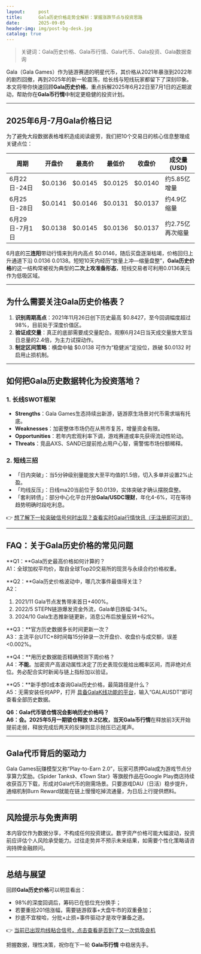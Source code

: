```yaml
---
layout:     post
title:      Gala历史价格走势全解析：掌握涨跌节点与投资思路
date:       2025-09-05
header-img: img/post-bg-desk.jpg
catalog: true
---
```


> 关键词：Gala历史价格、Gala币行情、Gala代币、Gala投资、Gala数据查询

Gala（Gala Games）作为链游赛道的明星代币，其价格从2021年暴涨到2022年的剧烈回撤，再到2025年的新一轮震荡，给长线与短线玩家都留下了深刻印象。本文将带你快速回顾**Gala历史价格**，重点拆解2025年6月22日至7月1日的近期波动，帮助你在**Gala币行情**中制定更稳健的投资计划。

---

## 2025年6月-7月Gala价格日记

为了避免大段数据表格堆积造成阅读疲劳，我们把10个交易日的核心信息整理成关键点位：

| 周期 | 开盘价 | 最高价 | 最低价 | 收盘价 | 成交量(USD) |
| --- | --- | --- | --- | --- | --- |
| 6月22日-24日 | $0.0136 | $0.0145 | $0.0125 | $0.0140 | 约5.85亿增量 |
| 6月25日-28日 | $0.0141 | $0.0146 | $0.0131 | $0.0137 | 约4.9亿缩量 |
| 6月29日-7月1日 | $0.0138 | $0.0145 | $0.0136 | $0.0137 | 约2.75亿再次缩量 |

6月底的**三连阳**带动行情来到月内高点 $0.0146，随后买盘逐渐枯竭，价格回归上升通道下沿 $0.0136~$0.0138。短短10天内经历“放量上冲—缩量盘整”，**Gala历史价格**的这一结构常被视为典型的**二次上攻准备形态**，短线交易者可利用0.0136美元作为低吸区域。

---

## 为什么需要关注Gala历史价格表？

1. **识别周期高点**：2021年11月26日创下历史最高 $0.8427，至今回调幅度超过98%，目前处于深度价值区。
2. **验证成交量**：真正的底部需要成交量配合。观察6月24日当天成交量放大至当日总量的2.4倍，为主力试探动作。
3. **制定区间策略**：横盘中轴 $0.0138 可作为“稳健派”定投位，跌破 $0.0132 时启用止损机制。

---

## 如何把Gala历史数据转化为投资落地？

### 1. 长线SWOT框架
- **Strengths**：Gala Games生态持续出新游，链游原生场景对代币需求端有托底。
- **Weaknesses**：加密整体市场仍在从熊市复苏，增量资金有限。
- **Opportunities**：若年内宏观利率下调，游戏赛道或率先获得流动性轮动。
- **Threats**：竞品AXS、SAND已提前抢占用户心智，需警惕市场份额稀释。

### 2. 短线三招
- 「日内突破」：当5分钟级别量能放大至平均值的1.5倍，切入多单并设置2%止盈。
- 「均线反压」：日线ma20当前位于 $0.0139，实体突破才确认摆脱盘整。
- 「套利转债」：部分中心化平台开放**Gala/USDC理财**，年化4-6%，可在等待趋势明确时段吃利息。

👉 [想了解下一轮突破信号何时出现？查看实时Gala行情快讯（无注册即可浏览）](https://okxdog.com/)

---

## FAQ：关于Gala历史价格的常见问题

**Q1：**Gala历史最高价格如何计算的？  
A1：全球加权平均价，取自全球Top20交易所的现货与永续合约价格权重。

**Q2：**Gala历史价格波动中，哪几次事件最值得关注？  
A2：  
1. 2021/11 Gala节点发售带来首日+400%。  
2. 2022/5 STEPN链游爆发资金外流，Gala单日跌幅-34%。  
3. 2024/10 Gala生态推新链更新，消息公布后放量反转+62%。

**Q3：**官方历史数据多长时间更新一次？  
A3：主流平台UTC+8时间每15分钟录一次开盘价、收盘价与成交额，误差<0.002%。

**Q4：**用历史数据能否精确预测下周价格？  
A4：**不能**。加密资产高波动属性决定了历史表现仅能给出概率区间，而非绝对点位。务必配合实时新闻与链上指标加以验证。

**Q5：**新手想0成本查询Gala历史价格，最简路径是什么？  
A5：无需安装任何APP，打开 [具备GalaK线功能的平台](https://okxdog.com/)，输入“GALAUSDT”即可查看全部历史数据。

**Q6：**Gala代币锁仓情况会影响历史价格吗？  
A6：会。2025年5月一期锁仓释放 9.2亿枚，当天**Gala币行情**在释放前3天开始提前走弱，释放完成后两天的反弹则显示抛压已近尾声。

---

## Gala代币背后的驱动力

Gala Games玩赚模型又称“Play-to-Earn 2.0”，玩家可质押Gala成为游戏节点分享算力奖励。《Spider Tanks》、《Town Star》等旗舰作品在Google Play商店持续收获百万下载，形成对Gala代币的刚需场景。只要游戏DAU（日活）稳步提升，通缩机制Burn Reward就能在链上慢慢吃掉流通量，为日后上行提供燃料。

---

## 风险提示与免责声明

本内容仅作为数据分享，不构成任何投资建议。数字资产价格可能大幅波动，投资前应评估个人风险承受能力。过往走势并不预示未来结果，如需要个性化策略请咨询持牌金融顾问。

---

## 总结与展望

回顾**Gala历史价格**可以明显看出：  
- 98%的深度回调后，筹码已在低位充分换手；  
- 若要重拾201倍涨幅，需要链游叙事+大盘牛市的双重叠加；  
- 抄底不宜梭哈，分批+止损+事件驱动才是攻守兼备之道。

👉 [当前已出现均线粘合信号，点击查看是否到了又一次低吸良机](https://okxdog.com/)

把握数据，理性决策，祝你在下一轮 **Gala币行情** 中稳居先手。